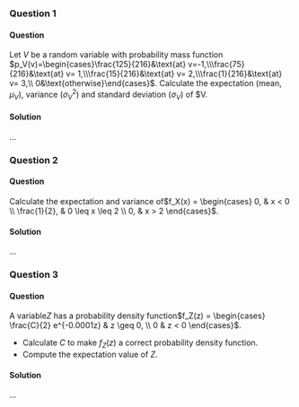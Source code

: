 ### Question 1

#### Question

Let $V$ be a random variable with probability mass function $p_V(v)=\begin{cases}\frac{125}{216}&\text{at} v=-1,\\\frac{75}{216}&\text{at} v= 1,\\\frac{15}{216}&\text{at} v= 2,\\\frac{1}{216}&\text{at} v= 3,\\ 0&\text{otherwise}\end{cases}$.
Calculate the expectation (mean, $\mu_V$), variance ($\sigma^2_V$) and standard deviation ($\sigma_V$) of $V.

#### Solution

...

### Question 2

#### Question

Calculate the expectation and variance of$f_X(x) = \begin{cases} 0, & x < 0 \\ \frac{1}{2}, & 0 \leq x \leq 2 \\ 0, & x > 2 \end{cases}$.

#### Solution

...

### Question 3

#### Question

A variable$Z$ has a probability density function$f_Z(z) = \begin{cases} \frac{C}{2} e^{-0.0001z} & z \geq 0, \\ 0 & z < 0 \end{cases}$.
- Calculate $C$ to make $f_Z(z)$ a correct probability density function.
- Compute the expectation value of $Z$.

#### Solution

...